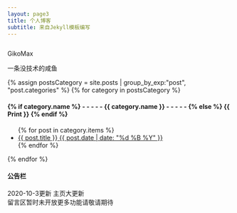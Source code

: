 ```yaml
---
layout: page3
title: 个人博客
subtitle: 来自Jekyll模板编写
---
```

<div>
<div class="box12 div-shadow div-radius">
<div class="bg22"></div>
<div class="div-ai-center div-fd-column  div-stWidth">
<div class="mar-zero">
<img src="https://i.loli.net/2020/07/10/tW2fu3hFmGZVgJQ.jpg" alt="">
</div>
<p>GikoMax</p>
<p>一条没技术的咸鱼</p>
</div>

</div>
</div>
<div class="cs1 cs2 mar-zero div-shadow">
{% assign postsCategory = site.posts | group_by_exp:"post", "post.categories"  %}
{% for category in postsCategory %}
<h4 class="post-teaser__month">
<strong>
{% if category.name %} 
- - - - -  {{ category.name }} - - - - - 
{% else %} 
{{ Print }} 
{% endif %}
</strong>
</h4>
<ul class="list-posts">
{% for post in category.items %}
<li class="post-teaser">
<a href="{{ post.url | prepend: site.baseurl }}">
<span class="post-teaser__title">{{ post.title }}</span>
<span class="post-teaser__date">{{ post.date | date: "%d %B %Y" }}</span>
</a>
</li>
{% endfor %}
</ul>
{% endfor %}
</div>
<div>
<div class="box1231 div-shadow div-radius">
 <h4 class="as1">公告栏</h4>
 <div>2020-10-3更新 主页大更新<br>留言区暂时未开放更多功能请敬请期待
 </div>
</div>
</div>